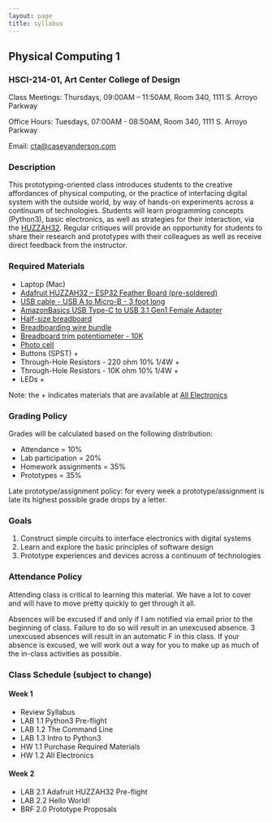```yaml
---
layout: page
title: syllabus
---
```


## Physical Computing 1
### HSCI-214-01, Art Center College of Design
Class Meetings: Thursdays, 09:00AM – 11:50AM, Room 340, 1111 S. Arroyo Parkway

Office Hours: Tuesdays, 07:00AM - 08:50AM, Room 340, 1111 S. Arroyo Parkway

Email: cta@caseyanderson.com


### Description

This prototyping-oriented class introduces students to the creative affordances of physical computing, or the practice of interfacing digital system with the outside world, by way of hands-on experiments across a continuum of technologies. Students will learn programming concepts (Python3), basic electronics, as well as strategies for their interaction, via the [HUZZAH32](https://www.adafruit.com/product/3405). Regular critiques will provide an opportunity for students to share their research and prototypes with their colleagues as well as receive direct feedback from the instructor.


### Required Materials

* Laptop (Mac)
* [Adafruit HUZZAH32 – ESP32 Feather Board (pre-soldered)](https://www.adafruit.com/product/3591)
* [USB cable - USB A to Micro-B - 3 foot long](https://www.adafruit.com/product/592)
* [AmazonBasics USB Type-C to USB 3.1 Gen1 Female Adapter](https://www.amazon.com/AmazonBasics-Type-C-Gen1-Female-Adapter/dp/B01GGKYYT0/ref=sr_1_3?ie=UTF8&qid=1547245406&sr=8-3&keywords=amazon+basics+usb+c+to+usb+3.1)
* [Half-size breadboard](https://www.adafruit.com/product/64)
* [Breadboarding wire bundle](https://www.adafruit.com/product/153)
* [Breadboard trim potentiometer - 10K](https://www.adafruit.com/product/356)
* [Photo cell](https://www.adafruit.com/product/161)
* Buttons (SPST) +
* Through-Hole Resistors - 220 ohm 10% 1/4W +
* Through-Hole Resistors - 10K ohm 10% 1/4W +
* LEDs +

Note: the + indicates materials that are available at [All Electronics](https://www.allelectronics.com/)


### Grading Policy

Grades will be calculated based on the following distribution:

* Attendance = 10%
* Lab participation = 20%
* Homework assignments = 35%
* Prototypes = 35%

Late prototype/assignment policy: for every week a prototype/assignment is late its highest possible grade drops by a letter.


### Goals

1. Construct simple circuits to interface electronics with digital systems
2. Learn and explore the basic principles of software design
3. Prototype experiences and devices across a continuum of technologies

### Attendance Policy

Attending class is critical to learning this material. We have a lot to cover and will have to move pretty quickly to get through it all.

Absences will be excused if and only if I am notified via email prior to the beginning of class. Failure to do so will result in an unexcused absence. 3 unexcused absences will result in an automatic F in this class. If your absence is excused, we will work out a way for you to make up as much of the in-class activities as possible.


### Class Schedule (subject to change)

#### Week 1

* Review Syllabus
* LAB 1.1 Python3 Pre-flight
* LAB 1.2 The Command Line
* LAB 1.3 Intro to Python3
* HW 1.1 Purchase Required Materials
* HW 1.2 All Electronics


#### Week 2

* LAB 2.1 Adafruit HUZZAH32 Pre-flight
* LAB 2.2 Hello World!
* BRF 2.0 Prototype Proposals
